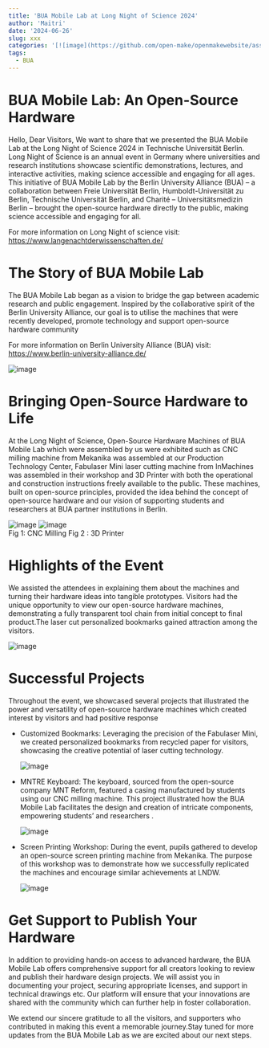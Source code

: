 ```yaml
---
title: 'BUA Mobile Lab at Long Night of Science 2024'
author: 'Maitri'
date: '2024-06-26'
slug: xxx
categories: '[![image](https://github.com/open-make/openmakewebsite/assets/161837980/13de2fe0-1aaf-4514-91fa-b2d7cd8fe2b9)]'
tags:
  - BUA
---
```


# BUA Mobile Lab: An Open-Source Hardware

Hello, Dear Visitors, We want to share that we presented the BUA Mobile Lab at the Long Night of Science 2024 in Technische Universität Berlin. Long Night of Science is an annual event in Germany where universities and research institutions showcase scientific demonstrations, lectures, and interactive activities, making science accessible and engaging for all ages. This initiative of BUA Mobile Lab by the Berlin University Alliance (BUA) – a collaboration between Freie Universität Berlin, Humboldt-Universität zu Berlin, Technische Universität Berlin, and Charité – Universitätsmedizin Berlin – brought the open-source hardware directly to the public, making science accessible and engaging for all.

For more information on Long Night of science visit: https://www.langenachtderwissenschaften.de/  

# The Story of BUA Mobile Lab

The BUA Mobile Lab began as a vision to bridge the gap between academic research and public engagement. Inspired by the collaborative spirit of the Berlin University Alliance, our goal is to utilise the machines that were recently developed, promote technology and support open-source hardware community


For more information on Berlin University Alliance (BUA) visit: https://www.berlin-university-alliance.de/


![image](https://github.com/open-make/openmakewebsite/assets/161837980/0d132fd2-b197-4988-88cd-35eb38d1430b)


# Bringing Open-Source Hardware to Life

At the Long Night of Science, Open-Source Hardware Machines of BUA Mobile Lab which were assembled by us were exhibited such as CNC milling machine from Mekanika was assembled at our Production Technology Center, Fabulaser Mini laser cutting machine from InMachines was assembled in their workshop and 3D Printer with both the operational and construction instructions freely available to the public. These machines, built on open-source principles, provided the idea behind the concept of open-source hardware and our vision of supporting students and researchers at BUA partner institutions in Berlin.

![image](https://github.com/open-make/openmakewebsite/assets/161837980/9ad810bb-9e73-4bba-a7ea-d5dd7c28b0f5)    ![image](https://github.com/open-make/openmakewebsite/assets/161837980/9164e7c6-6ce6-4587-9e43-7ae30bd859fd)                                                                                                             
Fig 1: CNC Milling  Fig 2 : 3D Printer 
# Highlights of the Event

We assisted the attendees in explaining them about the machines and turning their hardware ideas into tangible prototypes. Visitors had the unique opportunity to view our open-source hardware machines, demonstrating a fully transparent tool chain from initial concept to final product.The laser cut personalized bookmarks gained attraction among the visitors.

![image](https://github.com/open-make/openmakewebsite/assets/161837980/3582ba6c-3b7e-40be-98f9-8e89b703d46d)


# Successful Projects

Throughout the event, we showcased several projects that illustrated the power and versatility of open-source hardware machines which created interest by visitors and had positive response

* Customized Bookmarks: Leveraging the precision of the Fabulaser Mini, we created personalized bookmarks from recycled paper for visitors, showcasing the creative potential of laser cutting technology.

  ![image](https://github.com/open-make/openmakewebsite/assets/161837980/4235b768-16c2-480f-a35d-d341d70b1811)


* MNTRE Keyboard: The keyboard, sourced from the open-source company MNT Reform, featured a casing manufactured by students using our CNC milling machine. This project illustrated how the BUA Mobile Lab facilitates the design and creation of intricate components, empowering students’ and researchers .

  ![image](https://github.com/open-make/openmakewebsite/assets/161837980/7c284f40-26b6-4430-8158-13febef163cd)


* Screen Printing Workshop: During the event, pupils gathered to develop an open-source screen printing machine from Mekanika. The purpose of this workshop was to demonstrate how we successfully replicated the machines and encourage similar achievements at LNDW.

  ![image](https://github.com/open-make/openmakewebsite/assets/161837980/5a7ca432-d9b3-4e47-968c-7c77136fd605)


# Get Support to Publish Your Hardware

In addition to providing hands-on access to advanced hardware, the BUA Mobile Lab offers comprehensive support for all creators looking to review and publish their hardware design projects. We will assist you in documenting your project, securing appropriate licenses, and support in technical drawings etc. Our platform will ensure that your innovations are shared with the community which can further help in foster collaboration.

We extend our sincere gratitude to all the visitors, and supporters who contributed in making this event a memorable journey.Stay tuned for more updates from the BUA Mobile Lab as we are excited about our next steps.

